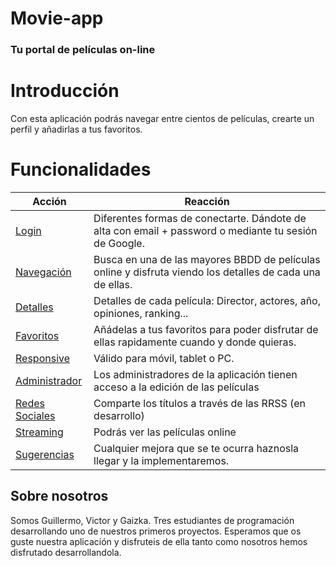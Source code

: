 # Movie-app


### Tu portal de películas on-line

# Introducción

Con esta aplicación podrás navegar entre cientos de películas, crearte un perfil y añadirlas a tus favoritos.



# Funcionalidades



| Acción                                  | Reacción                                                          |
| --------------------------------------- | ------------------------------------------------------------------ |
| [Login](#) | Diferentes formas de conectarte. Dándote de alta con email + password o mediante tu sesión de Google. |
| [Navegación](#) | Busca en una de las mayores BBDD de películas online y disfruta viendo los detalles de cada una de ellas.   |
| [Detalles](#) | Detalles de cada película: Director, actores, año, opiniones, ranking...   |
| [Favoritos](#) | Añádelas a tus favoritos para poder disfrutar de ellas rapidamente cuando y donde quieras.   |
| [Responsive](#) | Válido para móvil, tablet o PC.
| [Administrador](#) | Los administradores de la aplicación tienen acceso a la edición de las películas  |
| [Redes Sociales](#) | Comparte los títulos a través de las RRSS (en desarrollo) |
| [Streaming](#) | Podrás ver las películas online |
| [Sugerencias](#) | Cualquier mejora que se te ocurra haznosla llegar y la implementaremos. |



## Sobre nosotros

Somos Guillermo, Victor y Gaizka. Tres estudiantes de programación desarrollando uno de nuestros primeros proyectos. Esperamos que os guste nuestra aplicación y disfruteis de ella tanto como nosotros hemos disfrutado desarrollandola.